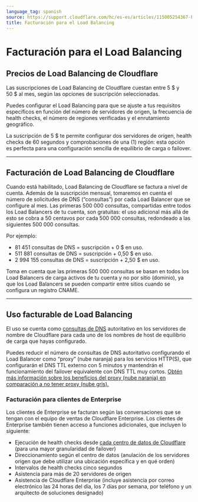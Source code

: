 ```yaml
---
language_tag: spanish
source: https://support.cloudflare.com/hc/es-es/articles/115005254367-Facturaci%C3%B3n-para-el-Load-Balancing
title: Facturación para el Load Balancing
---
```


# Facturación para el Load Balancing



## Precios de Load Balancing de Cloudflare

Las suscripciones de Load Balancing de Cloudflare cuestan entre 5 $ y 50 $ al mes, según las opciones de suscripción seleccionadas.

Puedes configurar el Load Balancing para que se ajuste a tus requisitos específicos en función del número de servidores de origen, la frecuencia de health checks, el número de regiones verificadas y el enrutamiento geográfico.

La suscripción de 5 $ te permite configurar dos servidores de origen, health checks de 60 segundos y comprobaciones de una (1) región: esta opción es perfecta para una configuración sencilla de equilibrio de carga o failover.

___

## Facturación de Load Balancing de Cloudflare

Cuando está habilitado, Load Balancing de Cloudflare se factura a nivel de cuenta. Además de la suscripción mensual, tomaremos en cuenta el número de solicitudes de DNS (“consultas”) por cada Load Balancer que se configure al mes. Las primeras 500 000 consultas, compartidas entre todos los Load Balancers de tu cuenta, son gratuitas: el uso adicional más allá de esto se cobra a 50 centavos por cada 500 000 consultas, redondeado a las siguientes 500 000 consultas.

Por ejemplo:

-   81 451 consultas de DNS = suscripción + 0 $ en uso.
-   511 881 consultas de DNS = suscripción + 0,50 $ en uso.
-   2 994 155 consultas de DNS = suscripción + 2,50 $ en uso.

Toma en cuenta que las primeras 500 000 consultas se basan en todos los Load Balancers de carga activos de tu cuenta y no por sitio (dominio), ya que los Load Balancers se pueden compartir entre sitios cuando se configura un registro CNAME.

___

## Uso facturable de Load Balancing

El uso se cuenta como [consultas de DNS](https://en.wikipedia.org/wiki/Domain_Name_System) autoritativo en los servidores de nombre de Cloudflare para cada uno de los nombres de host de equilibrio de carga que hayas configurado.

Puedes reducir el número de consultas de DNS autoritativo configurando el Load Balancer como “proxy” (nube naranja) para los servicios HTTP(S), que configurarán el DNS TTL externo con 5 minutos y mantendrán el funcionamiento del failover equivalente con DNS TTL muy cortos. [Obtén más información sobre los beneficios del proxy (nube naranja) en comparación a no tener proxy (nube gris).](https://support.cloudflare.com/hc/en-us/articles/115005138088-Load-Balancing-TTLs-and-Orange-vs-Grey-Cloud)

### Facturación para clientes de Enterprise

Los clientes de Enterprise se facturan según las conversaciones que se tengan con el equipo de ventas de Cloudflare Enterprise. Los clientes de Enterprise también tienen acceso a funciones adicionales, que incluyen lo siguiente:

-   Ejecución de health checks desde [cada centro de datos de Cloudflare](https://www.cloudflare.com/network/) (para una mayor granularidad de failover)
-   Direccionamiento según el centro de datos (anulación de los servidores origen que debe utilizar una ubicación específica y en qué orden)
-   Intervalos de health checks cinco segundos
-   Asistencia para más de 20 servidores de origen
-   Asistencia de Cloudflare Enterprise (incluye asistencia por correo electrónico las 24 horas del día, los 7 días por semana, por teléfono y un arquitecto de soluciones designado)
